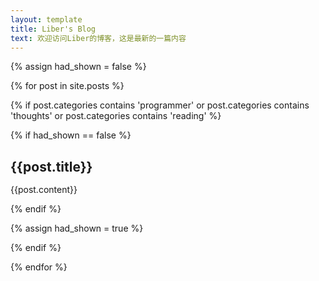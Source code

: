```yaml
---
layout: template
title: Liber's Blog
text: 欢迎访问Liber的博客，这是最新的一篇内容
---
```

{% assign had_shown = false %}

{% for post in site.posts %}

{% if post.categories contains 'programmer' or post.categories contains 'thoughts' or post.categories contains 'reading' %}

{% if had_shown == false %}

<h2 style="margin-bottom: 15px;"> {{post.title}} </h2>

{{post.content}}

{% endif %}

{% assign had_shown = true %}

{% endif %}

{% endfor %}
